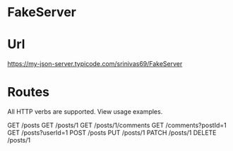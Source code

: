 # FakeServer

# Url

https://my-json-server.typicode.com/srinivas69/FakeServer


# Routes

All HTTP verbs are supported.
View usage examples.

GET	/posts
GET	/posts/1
GET	/posts/1/comments
GET	/comments?postId=1
GET	/posts?userId=1
POST	/posts
PUT	/posts/1
PATCH	/posts/1
DELETE	/posts/1
